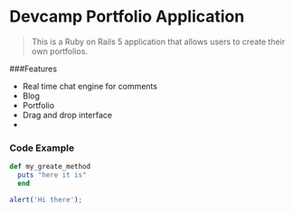 # Devcamp Portfolio Application

> This is a Ruby on Rails 5 application that allows users to create their own portfolios.

###Features

- Real time chat engine for comments
- Blog 
- Portfolio
- Drag and drop interface
- 
### Code Example

```ruby
def my_greate_method
  puts "here it is"
  end
  ```
  
  ```javascript
  alert('Hi there');
  ```